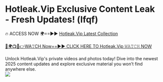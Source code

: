 # Hotleak.Vip Exclusive Content Leak - Fresh Updates! (lfqf)

🔥 ACCESS NOW 🌍==►► <a href="https://tinyurl.com/kvy9nzfs" rel="nofollow">Hotleak.Vip Latest Collection</a>
<br><br>
[🔴🌍📺📱👉WA𝚃CH Now==►► CLICK HERE TO Hotleak.Vip 𝚆𝙰𝚃𝙲𝙷 NOW](https://tinyurl.com/kvy9nzfs)
<br><br>
Unlock Hotleak.Vip's private videos and photos today! Dive into the newest 2025 content updates and explore exclusive material you won’t find anywhere else.
<br>
<a href="https://tinyurl.com/kvy9nzfs" rel="nofollow" data-target="animated-image.originalLink"><img src="https://camo.githubusercontent.com/8a4f000d20f83aca3bf7ec5f350d767afa0574a8a352519fd8cfa583a6f93a33/68747470733a2f2f692e696d6775722e636f6d2f644a486b345a712e676966" data-canonical-src="https://i.imgur.com/dJHk4Zq.gif" style="max-width: 100%; display: inline-block;" data-target="animated-image.originalImage"></a>
<br>
